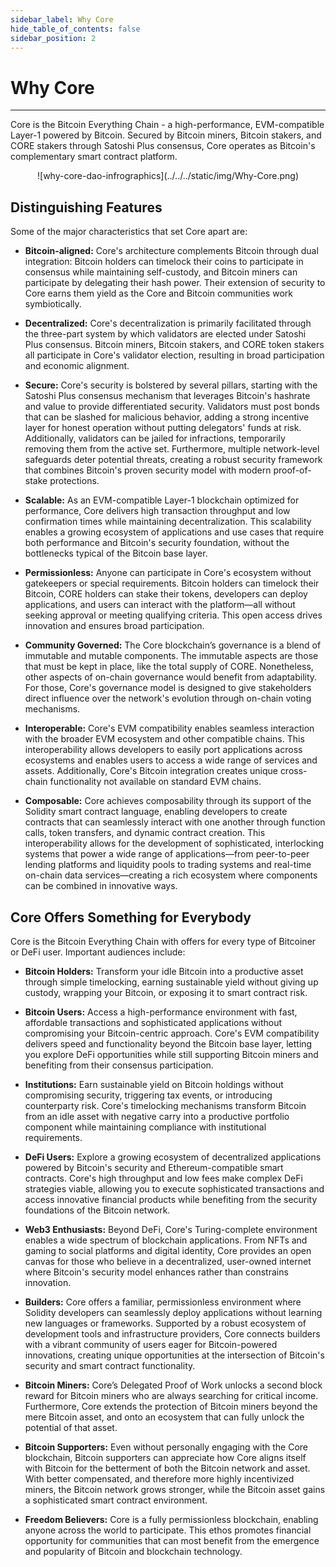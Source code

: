 ```yaml
---
sidebar_label: Why Core 
hide_table_of_contents: false
sidebar_position: 2
---
```


# Why Core
---
Core is the Bitcoin Everything Chain - a high-performance, EVM-compatible Layer-1 powered by Bitcoin. Secured by Bitcoin miners, Bitcoin stakers, and CORE stakers through Satoshi Plus consensus, Core operates as Bitcoin's complementary smart contract platform. 

<p align="center">
![why-core-dao-infrographics](../../../static/img/Why-Core.png)
</p>

## Distinguishing Features 
Some of the major characteristics that set Core apart are:

* **Bitcoin-aligned:**  Core's architecture complements Bitcoin through dual integration: Bitcoin holders can timelock their coins to participate in consensus while maintaining self-custody, and Bitcoin miners can participate by delegating their hash power. Their extension of security to Core earns them yield as the Core and Bitcoin communities work symbiotically. 

* **Decentralized:** Core's decentralization is primarily facilitated through the three-part system by which validators are elected under Satoshi Plus consensus. Bitcoin miners, Bitcoin stakers, and CORE token stakers all participate in Core's validator election, resulting in broad participation and economic alignment.

* **Secure:** Core's security is bolstered by several pillars, starting with the Satoshi Plus consensus mechanism that leverages Bitcoin's hashrate and value to provide differentiated security. Validators must post bonds that can be slashed for malicious behavior, adding a strong incentive layer for honest operation without putting delegators' funds at risk. Additionally, validators can be jailed for infractions, temporarily removing them from the active set. Furthermore, multiple network-level safeguards deter potential threats, creating a robust security framework that combines Bitcoin's proven security model with modern proof-of-stake protections.

* **Scalable:** As an EVM-compatible Layer-1 blockchain optimized for performance, Core delivers high transaction throughput and low confirmation times while maintaining decentralization. This scalability enables a growing ecosystem of applications and use cases that require both performance and Bitcoin's security foundation, without the bottlenecks typical of the Bitcoin base layer.

* **Permissionless:** Anyone can participate in Core's ecosystem without gatekeepers or special requirements. Bitcoin holders can timelock their Bitcoin, CORE holders can stake their tokens, developers can deploy applications, and users can interact with the platform—all without seeking approval or meeting qualifying criteria. This open access drives innovation and ensures broad participation.

* **Community Governed:** The Core blockchain’s governance is a blend of immutable and mutable components. The immutable aspects are those that must be kept in place, like the total supply of CORE. Nonetheless, other aspects of on-chain governance would benefit from adaptability. For those, Core's governance model is designed to give stakeholders direct influence over the network's evolution through on-chain voting mechanisms.

* **Interoperable:** Core's EVM compatibility enables seamless interaction with the broader EVM ecosystem and other compatible chains. This interoperability allows developers to easily port applications across ecosystems and enables users to access a wide range of services and assets. Additionally, Core's Bitcoin integration creates unique cross-chain functionality not available on standard EVM chains.

* **Composable:** Core achieves composability through its support of the Solidity smart contract language, enabling developers to create contracts that can seamlessly interact with one another through function calls, token transfers, and dynamic contract creation. This interoperability allows for the development of sophisticated, interlocking systems that power a wide range of applications—from peer-to-peer lending platforms and liquidity pools to trading systems and real-time on-chain data services—creating a rich ecosystem where components can be combined in innovative ways.

## Core Offers Something for Everybody
Core is the Bitcoin Everything Chain with offers for every type of Bitcoiner or DeFi user. Important audiences include:

* **Bitcoin Holders:** Transform your idle Bitcoin into a productive asset through simple timelocking, earning sustainable yield without giving up custody, wrapping your Bitcoin, or exposing it to smart contract risk. 

* **Bitcoin Users:** Access a high-performance environment with fast, affordable transactions and sophisticated applications without compromising your Bitcoin-centric approach. Core's EVM compatibility delivers speed and functionality beyond the Bitcoin base layer, letting you explore DeFi opportunities while still supporting Bitcoin miners and benefiting from their consensus participation.

* **Institutions:** Earn sustainable yield on Bitcoin holdings without compromising security, triggering tax events, or introducing counterparty risk. Core's timelocking mechanisms transform Bitcoin from an idle asset with negative carry into a productive portfolio component while maintaining compliance with institutional requirements. 

* **DeFi Users:** Explore a growing ecosystem of decentralized applications powered by Bitcoin's security and Ethereum-compatible smart contracts. Core's high throughput and low fees make complex DeFi strategies viable, allowing you to execute sophisticated transactions and access innovative financial products while benefiting from the security foundations of the Bitcoin network.

* **Web3 Enthusiasts:** Beyond DeFi, Core's Turing-complete environment enables a wide spectrum of blockchain applications. From NFTs and gaming to social platforms and digital identity, Core provides an open canvas for those who believe in a decentralized, user-owned internet where Bitcoin's security model enhances rather than constrains innovation.

* **Builders:** Core offers a familiar, permissionless environment where Solidity developers can seamlessly deploy applications without learning new languages or frameworks. Supported by a robust ecosystem of development tools and infrastructure providers, Core connects builders with a vibrant community of users eager for Bitcoin-powered innovations, creating unique opportunities at the intersection of Bitcoin's security and smart contract functionality.

* **Bitcoin Miners:** Core’s Delegated Proof of Work unlocks a second block reward for Bitcoin miners who are always searching for critical income. Furthermore, Core extends the protection of Bitcoin miners beyond the mere Bitcoin asset, and onto an ecosystem that can fully unlock the potential of that asset.

* **Bitcoin Supporters:** Even without personally engaging with the Core blockchain, Bitcoin supporters can appreciate how Core aligns itself with Bitcoin for the betterment of both the Bitcoin network and asset. With better compensated, and therefore more highly incentivized miners, the Bitcoin network grows stronger, while the Bitcoin asset gains a sophisticated smart contract environment. 

* **Freedom Believers:** Core is a fully permissionless blockchain, enabling anyone across the world to participate. This ethos promotes financial opportunity for communities that can most benefit from the emergence and popularity of Bitcoin and blockchain technology. 